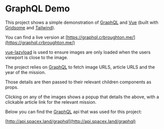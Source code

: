 # GraphQL Demo

This project shows a simple demonstration of [GraphQL](https://graphql.org/) and [Vue](https://vuejs.org/) (built with [Gridsome](https://gridsome.org/) and [Tailwind](https://tailwindcss.com/)).

You can find a live version at [https://graphql.crbroughton.me/](https://graphql.crbroughton.me/)

[vue-lazyload](https://github.com/hilongjw/vue-lazyload) is used to ensure images are only loaded when the users viewport is close to the image.

The project relies on [GraphQL](https://graphql.org/) to fetch image URLS, article URLS and the year of the mission.

Those details are then passed to their relevant children components as props.

Clicking on any of the images shows a popup that details the above, with a clickable article link for the relevant mission.

Below you can find the [GraphQL](https://graphql.org/) api that was used for this project:

[http://api.spacex.land/graphql](http://api.spacex.land/graphql)
